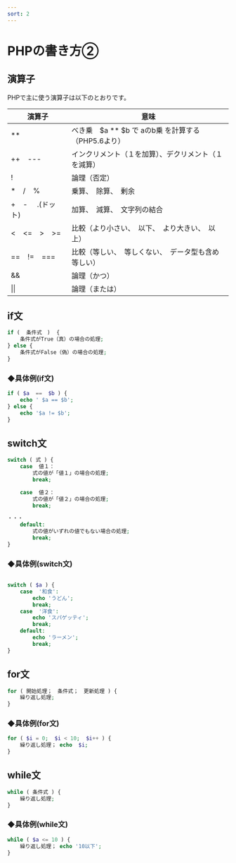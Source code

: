 ```yaml
---
sort: 2
---
```

# PHPの書き方②

## 演算子

PHPで主に使う演算子は以下のとおりです。

|演算子|意味|
| - | - |
|\*\*|べき乗　$a \*\* $b  で aのb乗 を計算する（PHP5.6より）|
|++&nbsp;&nbsp;&nbsp;&nbsp;---|インクリメント（１を加算）、デクリメント（１を減算）|
|!|論理（否定）|
|\*&nbsp;&nbsp;&nbsp;&nbsp;/&nbsp;&nbsp;&nbsp;&nbsp;%|乗算、　除算、　剰余|
|+&nbsp;&nbsp;&nbsp;&nbsp;- &nbsp;&nbsp;&nbsp;&nbsp;.(ドット)|加算、　減算、　文字列の結合|
|<&nbsp;&nbsp;&nbsp;&nbsp;<=&nbsp;&nbsp;&nbsp;&nbsp;>&nbsp;&nbsp;&nbsp;&nbsp;>=|比較（より小さい、　以下、　より大きい、　以上）|
|==&nbsp;&nbsp;&nbsp;&nbsp;!=&nbsp;&nbsp;&nbsp;&nbsp;===|比較（等しい、　等しくない、　データ型も含め等しい）|
|&&|論理（かつ）|
|\|\||論理（または）|

## if文

```PHP
if (  条件式　)  {
    条件式がTrue（真）の場合の処理;
} else {
    条件式がFalse（偽）の場合の処理; 
}
```

### ◆具体例(if文)

```PHP
if ( $a  ==  $b ) {
    echo ' $a == $b'; 
} else {
    echo '$a != $b'; 
}
```

## switch文

```PHP
switch ( 式 ) {
    case  値１：
        式の値が「値１」の場合の処理;
        break;

    case  値２：
        式の値が「値２」の場合の処理;
        break;

・・・
    default:
        式の値がいずれの値でもない場合の処理; 
        break;
}
```

### ◆具体例(switch文)

```PHP

switch ( $a ) {
    case  '和食':
        echo 'うどん';
        break;
    case  '洋食':
        echo 'スパゲッティ';
        break;
    default: 
        echo 'ラーメン'; 
        break;
}
```

## for文

```PHP
for ( 開始処理；　条件式；　更新処理 ) {
    繰り返し処理;
} 
```

### ◆具体例(for文)

```PHP
for ( $i = 0;  $i < 10;  $i++ ) {
    繰り返し処理； echo  $i;
}
```

## while文

```PHP
while ( 条件式 ) {
    繰り返し処理;
}

```

### ◆具体例(while文)

```PHP
while ( $a <= 10 ) {
    繰り返し処理； echo '10以下'; 
}
```
